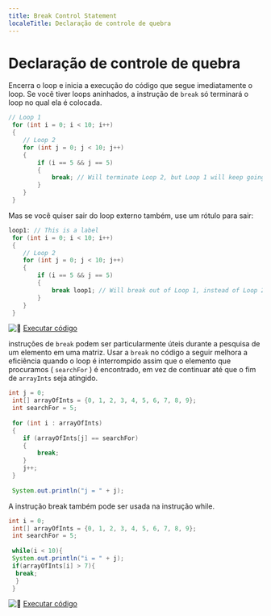 ```yaml
---
title: Break Control Statement
localeTitle: Declaração de controle de quebra
---
```

# Declaração de controle de quebra

Encerra o loop e inicia a execução do código que segue imediatamente o loop. Se você tiver loops aninhados, a instrução de `break` só terminará o loop no qual ela é colocada.

```java
// Loop 1 
 for (int i = 0; i < 10; i++) 
 { 
    // Loop 2 
    for (int j = 0; j < 10; j++) 
    { 
        if (i == 5 && j == 5) 
        { 
            break; // Will terminate Loop 2, but Loop 1 will keep going 
        } 
    } 
 } 
```

Mas se você quiser sair do loop externo também, use um rótulo para sair:

```java
loop1: // This is a label 
 for (int i = 0; i < 10; i++) 
 { 
    // Loop 2 
    for (int j = 0; j < 10; j++) 
    { 
        if (i == 5 && j == 5) 
        { 
            break loop1; // Will break out of Loop 1, instead of Loop 2 
        } 
    } 
 } 
```

![:rocket:](//forum.freecodecamp.com/images/emoji/emoji_one/rocket.png?v=2 ":foguete:") [Executar código](https://repl.it/CJZA/0)

instruções de `break` podem ser particularmente úteis durante a pesquisa de um elemento em uma matriz. Usar a `break` no código a seguir melhora a eficiência quando o loop é interrompido assim que o elemento que procuramos ( `searchFor` ) é encontrado, em vez de continuar até que o fim de `arrayInts` seja atingido.

```java
int j = 0; 
 int[] arrayOfInts = {0, 1, 2, 3, 4, 5, 6, 7, 8, 9}; 
 int searchFor = 5; 
 
 for (int i : arrayOfInts) 
 { 
    if (arrayOfInts[j] == searchFor) 
    { 
        break; 
    } 
    j++; 
 } 
 
 System.out.println("j = " + j); 
```

A instrução break também pode ser usada na instrução while.

```java
int i = 0; 
 int[] arrayOfInts = {0, 1, 2, 3, 4, 5, 6, 7, 8, 9}; 
 int searchFor = 5; 
 
 while(i < 10){ 
 System.out.println("i = " + j); 
 if(arrayOfInts[i] > 7){ 
  break; 
  } 
 } 
```

![:rocket:](//forum.freecodecamp.com/images/emoji/emoji_one/rocket.png?v=2 ":foguete:") [Executar código](https://repl.it/CJZC/0)